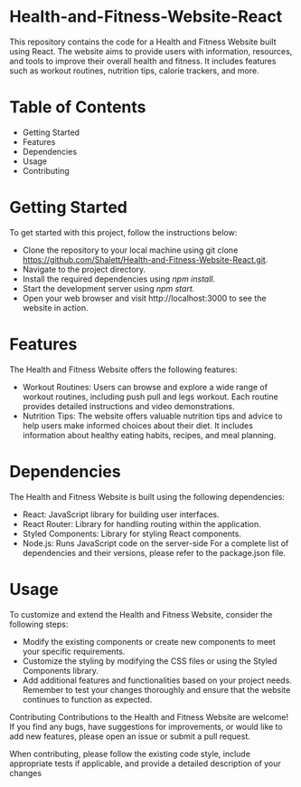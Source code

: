 # Health-and-Fitness-Website-React
This repository contains the code for a Health and Fitness Website built using React. The website aims to provide users with information, resources, and tools to improve their overall health and fitness. It includes features such as workout routines, nutrition tips, calorie trackers, and more.

# Table of Contents

* Getting Started
* Features
* Dependencies
* Usage
* Contributing


# Getting Started
To get started with this project, follow the instructions below:

* Clone the repository to your local machine using git clone https://github.com/Shalett/Health-and-Fitness-Website-React.git.
* Navigate to the project directory.
* Install the required dependencies using  _npm install._ 
* Start the development server using _npm start._
* Open your web browser and visit http://localhost:3000 to see the website in action.
# Features
The Health and Fitness Website offers the following features:

* Workout Routines: Users can browse and explore a wide range of workout routines, including push pull and legs workout. Each routine provides detailed instructions and video demonstrations.
* Nutrition Tips: The website offers valuable nutrition tips and advice to help users make informed choices about their diet. It includes information about healthy eating habits, recipes, and meal planning.

# Dependencies
The Health and Fitness Website is built using the following dependencies:

* React: JavaScript library for building user interfaces.
* React Router: Library for handling routing within the application.
* Styled Components: Library for styling React components.
* Node.js: Runs JavaScript code on the server-side
For a complete list of dependencies and their versions, please refer to the package.json file.

# Usage
To customize and extend the Health and Fitness Website, consider the following steps:

* Modify the existing components or create new components to meet your specific requirements.
* Customize the styling by modifying the CSS files or using the Styled Components library.
* Add additional features and functionalities based on your project needs.
Remember to test your changes thoroughly and ensure that the website continues to function as expected.

Contributing
Contributions to the Health and Fitness Website are welcome! If you find any bugs, have suggestions for improvements, or would like to add new features, please open an issue or submit a pull request.

When contributing, please follow the existing code style, include appropriate tests if applicable, and provide a detailed description of your changes
